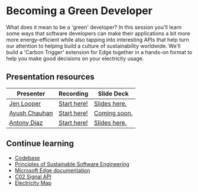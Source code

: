 # Becoming a Green Developer

What does it mean to be a 'green' developer? In this session you'll learn some ways that software developers can make their applications a bit more more energy-efficient while also tapping into interesting APIs that help turn our attention to helping build a culture of sustainability worldwide. We'll build a 'Carbon Trigger' extension for Edge together in a hands-on format to help you make good decisions on your electricity usage.

## Presentation resources

| Presenter | Recording | Slide Deck |
| - | - | - |
| [Jen Looper](https://twitter.com/jenlooper) | [Start here!](https://myignite.microsoft.com/sessions/e688fdbe-73d6-45d9-bf8b-f7033b2741ab) | [Slides here.](https://medius.studios.ms/video/asset/PPT/IG20-LRN148) |
| [Ayush Chauhan](https://twitter.com/heyayushh) | [Start here!](https://msit.microsoftstream.com/video/9f51a1ff-0400-96f3-2741-f1eaff04eeb4) | [Coming soon.](https://mybuild.azureedge.net/images/resourceDownloader.zip) |
| [Antony Diaz](https://twitter.com/AntonyDiS) | [Start here!](https://myignite.microsoft.com/sessions/d3a5baf8-e5da-4cb9-ba23-dfeb663eb0ec) | [Slides here.](https://medius.studios.ms/video/asset/PPT/IG20-LRN150) |

## Continue learning

- [Codebase](https://github.com/jlooper/carbon-trigger-extension)
- [Principles of Sustainable Software Engineering](https://principles.green/)
- [Microsoft Edge documentation](https://docs.microsoft.com/microsoft-edge/?WT.mc_id=ignite2020-github-jelooper&WT.mc_id=ignite2020_techseries)
- [C02 Signal API](https://www.co2signal.com/)
- [Electricity Map](https://www.electricitymap.org/map)
